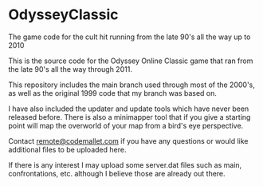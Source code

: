 # OdysseyClassic
The game code for the cult hit running from the late 90's all the way up to 2010

This is the source code for the Odyssey Online Classic game that ran from the late 90's all the way through 2011.

This repository includes the main branch used through most of the 2000's, as well as the original 1999 code that my branch was based on.

I have also included the updater and update tools which have never been released before.  There is also a minimapper tool that if you give a starting point will map the overworld of your map from a bird's eye perspective.

Contact remote@codemallet.com if you have any questions or would like additional files to be uploaded here.

If there is any interest I may upload some server.dat files such as main, confrontations, etc. although I believe those are already out there.
